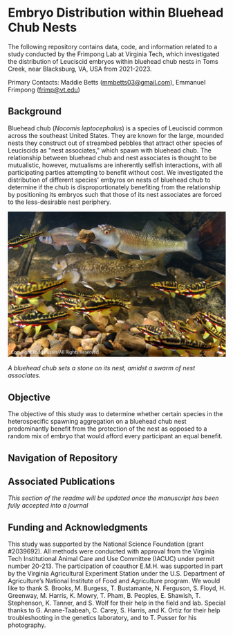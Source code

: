 # Embryo Distribution within Bluehead Chub Nests

The following repository contains data, code, and information related to a study conducted by the Frimpong Lab at Virginia Tech, which investigated the distribution of Leuciscid embryos within bluehead chub nests in Toms Creek, near Blacksburg, VA, USA from 2021-2023.

Primary Contacts: Maddie Betts (mmbetts03@gmail.com), Emmanuel Frimpong (frimp@vt.edu)

## Background

Bluehead chub (*Nocomis leptocephalus*) is a species of Leuciscid common across the southeast United States. They are known for the large, mounded nests they construct out of streambed pebbles that attract other species of Leuciscids as "nest associates," which spawn with bluehead chub. The relationship between bluehead chub and nest associates is thought to be mutualistic, however, mutualisms are inherently selfish interactions, with all participating parties attempting to benefit without cost. We investigated the distribution of different species' embyros on nests of bluehead chub to determine if the chub is disproportionately benefiting from the relationship by positioning its embryos such that those of its nest associates are forced to the less-desirable nest periphery. 

![bluehead chub tending its nest](chubpic.JPG)

*A bluehead chub sets a stone on its nest, amidst a swarm of nest associates.*

## Objective

The objective of this study was to determine whether certain species in the heterospecific spawning aggregation on a bluehead chub nest predominantly benefit from the protection of the nest as opposed to a random mix of embryo that would afford every participant an equal benefit.

## Navigation of Repository

## Associated Publications

*This section of the readme will be updated once the manuscript has been fully accepted into a journal*

## Funding and Acknowledgments

This study was supported by the National Science Foundation (grant #2039692). All methods were conducted with approval from the Virginia Tech Institutional Animal Care and Use Committee (IACUC) under permit number 20-213. The participation of coauthor E.M.H. was supported in part by the Virginia Agricultural Experiment Station under the U.S. Department of Agriculture’s National Institute of Food and Agriculture program. We would like to thank S. Brooks, M. Burgess, T. Bustamante, N. Ferguson, S. Floyd, H. Greenway, M. Harris, K. Mowry, T. Pham, B. Peoples, E. Shawish, T. Stephenson, K. Tanner, and S. Wolf for their help in the field and lab. Special thanks to G. Anane-Taabeah, C. Carey, S. Harris, and K. Ortiz for their help troubleshooting in the genetics laboratory, and to T. Pusser for his photography.  